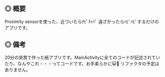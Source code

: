 ◎ 概要
-
Proximity sensorを使った、近づいたらﾁﾋﾟﾁｬﾊﾟ 遠ざかったらﾊﾋﾟﾊﾋﾟするだけのアプリです。

◎ 備考
-
20分の突貫で作った紙アプリです。MainActivityに全てのコードが記述されていたり、なんやこれ・・・ってコードです。お手柔らかに😺🫶
リファクタの予定はありません。
